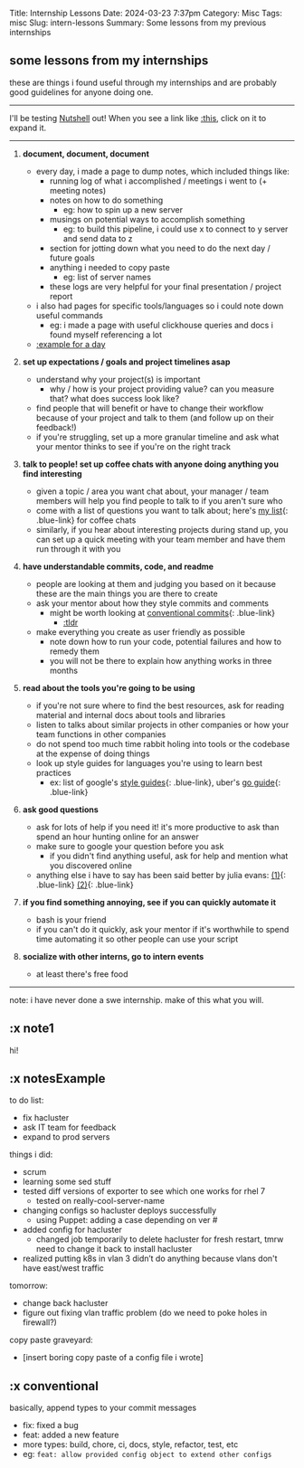Title: Internship Lessons
Date: 2024-03-23 7:37pm
Category: Misc
Tags: misc
Slug: intern-lessons
Summary: Some lessons from my previous internships


<script src="{attach}nutshell.js"></script>
<script>
Nutshell.setOptions({
    dontEmbedHeadings: true, // If 'true', removes the "embed this as a nutshell" option on headings
});
</script>

## some lessons from my internships

these are things i found useful through my internships and are probably good guidelines for anyone doing one.

---

I'll be testing [Nutshell](https://github.com/ncase/nutshell) out! When you see a link like [:this](#note1), click on it to expand it.

---

1. **document, document, document**
    - every day, i made a page to dump notes, which included things like:
        - running log of what i accomplished / meetings i went to (+ meeting notes)
        - notes on how to do something
            - eg: how to spin up a new server
        - musings on potential ways to accomplish something 
            - eg: to build this pipeline, i could use x to connect to y server and send data to z
        - section for jotting down what you need to do the next day / future goals
        - anything i needed to copy paste 
            - eg: list of server names
        - these logs are very helpful for your final presentation / project report
    - i also had pages for specific tools/languages so i could note down useful commands
        - eg: i made a page with useful clickhouse queries and docs i found myself referencing a lot
    - [:example for a day](#notesExample)
  
2. **set up expectations / goals and project timelines asap**
    - understand why your project(s) is important
        - why / how is your project providing value? can you measure that? what does success look like?
    - find people that will benefit or have to change their workflow because of your project and talk to them (and follow up on their feedback!)
    - if you're struggling, set up a more granular timeline and ask what your mentor thinks to see if you're on the right track
   
3. **talk to people! set up coffee chats with anyone doing anything you find interesting**
    - given a topic / area you want chat about, your manager / team members will help you find people to talk to if you aren't sure who
    - come with a list of questions you want to talk about; here's [my list](https://docs.google.com/spreadsheets/d/1WzSHwv_hTlsfgAC48OTBDUfOw5NFwRwygPLtYjf2DY4/){: .blue-link} for coffee chats
    - similarly, if you hear about interesting projects during stand up, you can set up a quick meeting with your team member and have them run through it with you 
  
4. **have understandable commits, code, and readme**
    - people are looking at them and judging you based on it because these are the main things you are there to create
    - ask your mentor about how they style commits and comments
        - might be worth looking at [conventional commits](https://www.conventionalcommits.org/en/v1.0.0/){: .blue-link}
            - [:tldr](#conventional)
    - make everything you create as user friendly as possible
        - note down how to run your code, potential failures and how to remedy them
        - you will not be there to explain how anything works in three months

5. **read about the tools you're going to be using**
    - if you're not sure where to find the best resources, ask for reading material and internal docs about tools and libraries
    - listen to talks about similar projects in other companies or how your team functions in other companies
    - do not spend too much time rabbit holing into tools or the codebase at the expense of doing things
    - look up style guides for languages you're using to learn best practices
        - ex: list of google's [style guides](https://google.github.io/styleguide/){: .blue-link}, uber's [go guide](https://github.com/uber-go/guide/blob/master/style.md){: .blue-link}

6. **ask good questions**
    - ask for lots of help if you need it! it's more productive to ask than spend an hour hunting online for an answer 
    - make sure to google your question before you ask
        - if you didn't find anything useful, ask for help and mention what you discovered online
    - anything else i have to say has been said better by julia evans: [(1)](https://jvns.ca/blog/good-questions/){: .blue-link} [(2)](https://jvns.ca/blog/2021/10/21/how-to-get-useful-answers-to-your-questions/){: .blue-link}

7. **if you find something annoying, see if you can quickly automate it**
    - bash is your friend
    - if you can't do it quickly, ask your mentor if it's worthwhile to spend time automating it so other people can use your script

8. **socialize with other interns, go to intern events**
    - at least there's free food

---

note: i have never done a swe internship. make of this what you will.

## :x note1
hi!

## :x notesExample
to do list:

- fix hacluster
- ask IT team for feedback
- expand to prod servers


things i did:

- scrum 
- learning some sed stuff
- tested diff versions of exporter to see which one works for rhel 7
    - tested on really-cool-server-name
- changing configs so hacluster deploys successfully
    - using Puppet: adding a case depending on ver #
- added config for hacluster
    - changed job temporarily to delete hacluster for fresh restart, tmrw need to change it back to install hacluster
- realized putting k8s in vlan 3 didn’t do anything because vlans don't have east/west traffic

tomorrow:

- change back hacluster
- figure out fixing vlan traffic problem (do we need to poke holes in firewall?)

copy paste graveyard:

- [insert boring copy paste of a config file i wrote]


## :x conventional
basically, append types to your commit messages

- fix: fixed a bug
- feat: added a new feature
- more types: build, chore, ci, docs, style, refactor, test, etc
- eg: `feat: allow provided config object to extend other configs`